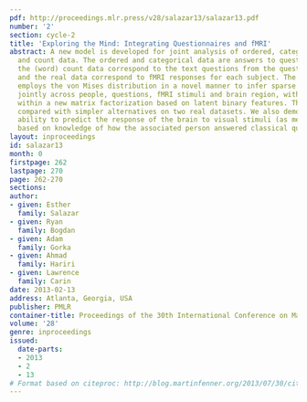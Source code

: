 ```yaml
---
pdf: http://proceedings.mlr.press/v28/salazar13/salazar13.pdf
number: '2'
section: cycle-2
title: 'Exploring the Mind: Integrating Questionnaires and fMRI'
abstract: A new model is developed for joint analysis of ordered, categorical, real
  and count data. The ordered and categorical data are answers to questionnaires,
  the (word) count data correspond to the text questions from the questionnaires,
  and the real data correspond to fMRI responses for each subject. The Bayesian model
  employs the von Mises distribution in a novel manner to infer sparse graphical models
  jointly across people, questions, fMRI stimuli and brain region, with this integrated
  within a new matrix factorization based on latent binary features. The model is
  compared with simpler alternatives on two real datasets. We also demonstrate the
  ability to predict the response of the brain to visual stimuli (as measured by fMRI),
  based on knowledge of how the associated person answered classical questionnaires.
layout: inproceedings
id: salazar13
month: 0
firstpage: 262
lastpage: 270
page: 262-270
sections: 
author:
- given: Esther
  family: Salazar
- given: Ryan
  family: Bogdan
- given: Adam
  family: Gorka
- given: Ahmad
  family: Hariri
- given: Lawrence
  family: Carin
date: 2013-02-13
address: Atlanta, Georgia, USA
publisher: PMLR
container-title: Proceedings of the 30th International Conference on Machine Learning
volume: '28'
genre: inproceedings
issued:
  date-parts:
  - 2013
  - 2
  - 13
# Format based on citeproc: http://blog.martinfenner.org/2013/07/30/citeproc-yaml-for-bibliographies/
---
```

